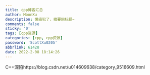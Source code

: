 ```yaml
---
title: cpp博客汇总
author: MoonXu
description: 懒癌犯了，摘要同标题~
comments: false
sticky: '0'
tags: [cpp资源]
categories: [cpp, cpp资源]
password: 'ScottXu0205'
abbrlink: 61428
date: 2022-2-08 18:14:26
---
```


C++深陷https://blog.csdn.net/u014609638/category_9516609.html

